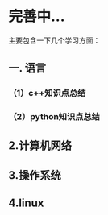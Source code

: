 # 完善中...
主要包含一下几个学习方面：
##  一. 语言
###   （1）c++知识点总结
###   （2）python知识点总结
##  2.计算机网络
##  3.操作系统
##  4.linux
